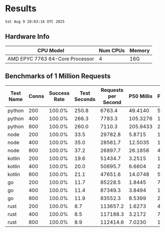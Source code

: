 # Results
`Sat Aug 9 20:03:16 UTC 2025`
## Hardware Info
| CPU Model | Num CPUs | Memory |
| --------- | -------- | ------ |
| AMD EPYC 7763 64-Core Processor | 4 | 16G |

## Benchmarks of 1 Million Requests
| Test Name | Conns | Success Rate | Test Seconds | Requests per Second | P50 Millis | P99 Millis | P99.9 Millis | API Memory MB | API CPU Time | API Threads |
| --------- | ----- | ------------ | ------------ | ------------------- | ---------- | ---------- | ------------ | ------------- | ------------ | ----------- |
| python | 200 | 100.0% | 250.8 | 6763.4 | 49.4140 | 57.0222 | 60.3899 | 33.3 | 00:04:10 | 1 |
| python | 400 | 100.0% | 266.3 | 7783.3 | 105.3276 | 118.9464 | 125.0003 | 35.3 | 00:04:26 | 1 |
| python | 800 | 100.0% | 260.0 | 7110.3 | 205.9433 | 232.6678 | 245.6120 | 41.3 | 00:04:20 | 1 |
| node | 200 | 100.0% | 33.5 | 29782.8 | 5.8715 | 10.3929 | 11.2531 | 112.7 | 00:00:33 | 7 |
| node | 400 | 100.0% | 35.0 | 28561.7 | 12.5035 | 19.0264 | 23.9279 | 147.7 | 00:00:35 | 7 |
| node | 800 | 100.0% | 37.2 | 26897.7 | 26.1856 | 41.0739 | 46.1854 | 152.5 | 00:00:37 | 7 |
| kotlin | 200 | 100.0% | 19.6 | 51434.7 | 3.2515 | 13.9852 | 31.6706 | 331.1 | 00:01:00 | 151 |
| kotlin | 400 | 100.0% | 20.0 | 50695.7 | 6.6604 | 27.0883 | 65.0994 | 406.0 | 00:01:01 | 155 |
| kotlin | 800 | 100.0% | 21.1 | 47651.6 | 14.0748 | 52.2058 | 133.0473 | 418.5 | 00:01:04 | 155 |
| go | 200 | 100.0% | 11.7 | 85228.5 | 1.8445 | 7.2889 | 9.8107 | 17.1 | 00:00:27 | 11 |
| go | 400 | 100.0% | 11.4 | 87349.3 | 3.8494 | 13.9578 | 19.0268 | 24.0 | 00:00:27 | 11 |
| go | 800 | 100.0% | 11.9 | 83552.3 | 8.5399 | 27.1771 | 40.2800 | 36.8 | 00:00:28 | 10 |
| rust | 200 | 100.0% | 8.7 | 113657.2 | 1.6273 | 4.5007 | 6.1297 | 8.6 | 00:00:17 | 5 |
| rust | 400 | 100.0% | 8.5 | 117188.3 | 3.2172 | 7.2744 | 9.8733 | 13.0 | 00:00:16 | 5 |
| rust | 800 | 100.0% | 8.9 | 112414.6 | 7.0230 | 11.6152 | 16.6934 | 22.2 | 00:00:17 | 5 |
